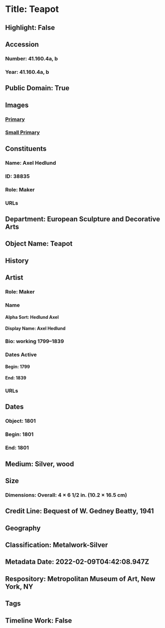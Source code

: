 # Title: Teapot
## Highlight: False
## Accession
### Number: 41.160.4a, b
### Year: 41.160.4a, b
## Public Domain: True
## Images
### [Primary](https://images.metmuseum.org/CRDImages/es/original/125756.jpg)
### [Small Primary](https://images.metmuseum.org/CRDImages/es/web-large/125756.jpg)
## Constituents
### Name: Axel Hedlund
### ID: 38835
### Role: Maker
### URLs
## Department: European Sculpture and Decorative Arts
## Object Name: Teapot
## History
## Artist
### Role: Maker
### Name
#### Alpha Sort: Hedlund Axel
#### Display Name: Axel Hedlund
### Bio: working 1799–1839
### Dates Active
#### Begin: 1799
#### End: 1839
### URLs
## Dates
### Object: 1801
### Begin: 1801
### End: 1801
## Medium: Silver, wood
## Size
### Dimensions: Overall: 4 × 6 1/2 in. (10.2 × 16.5 cm)
## Credit Line: Bequest of W. Gedney Beatty, 1941
## Geography
## Classification: Metalwork-Silver
## Metadata Date: 2022-02-09T04:42:08.947Z
## Respository: Metropolitan Museum of Art, New York, NY
## Tags
## Timeline Work: False